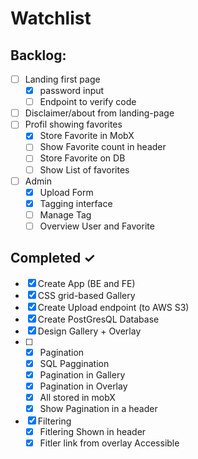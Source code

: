 # Watchlist

## Backlog:
- [ ] Landing first page
  - [x] password input
  - [ ] Endpoint to verify code
- [ ] Disclaimer/about from landing-page
- [ ] Profil showing favorites
  - [x] Store Favorite in MobX
  - [ ] Show Favorite count in header
  - [ ] Store Favorite on DB
  - [ ] Show List of favorites 
- [ ] Admin
  - [x] Upload Form
  - [x] Tagging interface
  - [ ] Manage Tag
  - [ ] Overview User and Favorite

## Completed ✓

- [x] Create App (BE and FE)
- [x] CSS grid-based Gallery 
- [x] Create Upload endpoint (to AWS S3)
- [x] Create PostGresQL Database 
- [x] Design Gallery + Overlay
- [ ] - [x] Pagination 
  - [x] SQL Paggination
  - [x] Pagination in Gallery
  - [x] Pagination in Overlay
  - [x] All stored in mobX
  - [x] Show Pagination in a header
- [x] Filtering
  - [x] Fitlering Shown in header
  - [x] Fitler link from overlay Accessible